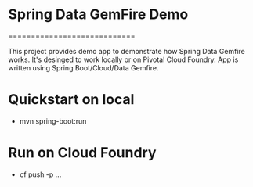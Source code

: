 # Spring Data GemFire Demo
============================

This project provides demo app to demonstrate how Spring Data Gemfire works. It's desinged to work locally or on Pivotal Cloud Foundry. App is written using Spring Boot/Cloud/Data Gemfire.

# Quickstart on local

* mvn spring-boot:run

# Run on Cloud Foundry

* cf push -p ...

